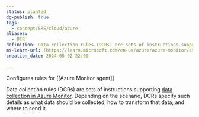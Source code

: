 ```yaml
---
status: planted
dg-publish: true
tags:
  - concept/SRE/cloud/azure
aliases:
  - DCR
definition: Data collection rules (DCRs) are sets of instructions supporting data collection in Azure Monitor  agent
ms-learn-url: (https://learn.microsoft.com/en-us/azure/azure-monitor/essentials/data-collection-rule-overview?tabs=portal)
creation_date: 2024-05-02 22:00

---
```


Configures rules for [[Azure Monitor agent]]

Data collection rules (DCRs) are sets of instructions supporting [data collection in Azure Monitor](https://learn.microsoft.com/en-us/azure/azure-monitor/essentials/data-collection).
Depending on the scenario, DCRs specify such details as what data should be collected, how to transform that data, and where to send it.
